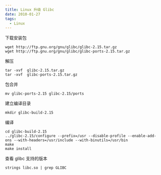 ```yaml
---
title: Linux 升级 Glibc
date: 2010-01-27
tags: 
  - Linux
---
```


下载安装包

```
wget http://ftp.gnu.org/gnu/glibc/glibc-2.15.tar.gz
wget http://ftp.gnu.org/gnu/glibc/glibc-ports-2.15.tar.gz
```

解压

```
tar -xvf  glibc-2.15.tar.gz
tar -xvf  glibc-ports-2.15.tar.gz
```

<!--more-->

包合并

```
mv glibc-ports-2.15 glibc-2.15/ports
```

建立编译目录

```
mkdir glibc-build-2.15
```

编译

```
cd glibc-build-2.15
../glibc-2.15/configure --prefix=/usr --disable-profile --enable-add-ons --with-headers=/usr/include --with-binutils=/usr/bin
make
make install
```

查看 glibc 支持的版本

```
strings libc.so | grep GLIBC
```
